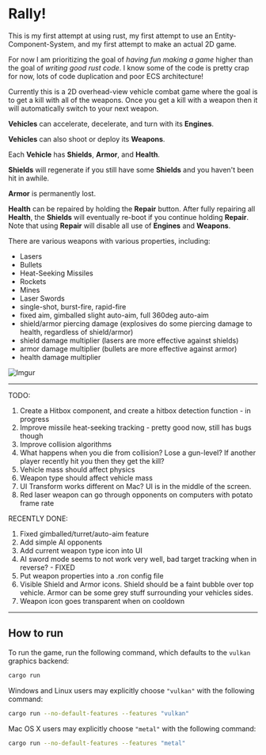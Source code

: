 # Rally!

This is my first attempt at using rust, my first attempt to use an Entity-Component-System, and my first attempt to make an actual 2D game.

For now I am prioritizing the goal of *having fun making a game* higher than the goal of *writing good rust code*. I know some of the code is pretty crap for now, lots of code duplication and poor ECS architecture!

Currently this is a 2D overhead-view vehicle combat game where the goal is to get a kill with all of the weapons. Once you get a kill with a weapon then it will automatically switch to your next weapon.


__Vehicles__ can accelerate, decelerate, and turn with its __Engines__.

__Vehicles__ can also shoot or deploy its __Weapons__.

Each __Vehicle__ has __Shields__, __Armor__, and __Health__. 

__Shields__ will regenerate if you still have some __Shields__ and you haven't been hit in awhile.

__Armor__ is permanently lost. 

__Health__ can be repaired by holding the __Repair__ button. 
After fully repairing all __Health__, the __Shields__ will eventually re-boot if you continue holding __Repair__.
Note that using __Repair__ will disable all use of __Engines__ and __Weapons__.


There are various weapons with various properties, including:
* Lasers
* Bullets
* Heat-Seeking Missiles
* Rockets
* Mines
* Laser Swords
* single-shot, burst-fire, rapid-fire
* fixed aim, gimballed slight auto-aim, full 360deg auto-aim
* shield/armor piercing damage 
    (explosives do some piercing damage to health, regardless of shield/armor)
* shield damage multiplier
    (lasers are more effective against shields)
* armor damage multiplier
    (bullets are more effective against armor)
* health damage multiplier



![Imgur](https://i.imgur.com/GV4P4yT.png)


---


TODO:
1. Create a Hitbox component, and create a hitbox detection function - in progress
1. Improve missile heat-seeking tracking - pretty good now, still has bugs though
1. Improve collision algorithms
1. What happens when you die from collision? Lose a gun-level? If another player recently hit you then they get the kill?
1. Vehicle mass should affect physics
1. Weapon type should affect vehicle mass
1. UI Transform works different on Mac? UI is in the middle of the screen.
1. Red laser weapon can go through opponents on computers with potato frame rate

RECENTLY DONE:
1. Fixed gimballed/turret/auto-aim feature
1. Add simple AI opponents
1. Add current weapon type icon into UI
1. AI sword mode seems to not work very well, bad target tracking when in reverse? - FIXED
1. Put weapon properties into a .ron config file
1. Visible Shield and Armor icons. Shield should be a faint bubble over top vehicle. Armor can be some grey stuff surrounding your vehicles sides.
1. Weapon icon goes transparent when on cooldown


---


## How to run

To run the game, run the following command, which defaults to the `vulkan` graphics backend:

```bash
cargo run
```

Windows and Linux users may explicitly choose `"vulkan"` with the following command:

```bash
cargo run --no-default-features --features "vulkan"
```

Mac OS X users may explicitly choose `"metal"` with the following command:

```bash
cargo run --no-default-features --features "metal"
```
